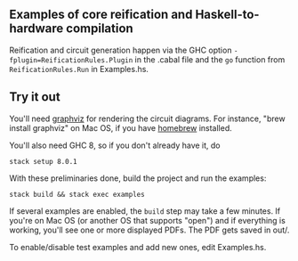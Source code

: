 [reification-rules]: https://github.com/conal/reification-rules

## Examples of core reification and Haskell-to-hardware compilation

Reification and circuit generation happen via the GHC option `-fplugin=ReificationRules.Plugin` in the .cabal file and the `go` function from `ReificationRules.Run` in Examples.hs.

## Try it out

You'll need [graphviz](http://www.graphviz.org/) for rendering the circuit diagrams. For instance, "brew install graphviz" on Mac OS, if you have [homebrew](http://brew.sh/) installed.

You'll also need GHC 8, so if you don't already have it, do

    stack setup 8.0.1

With these preliminaries done, build the project and run the examples:

    stack build && stack exec examples

If several examples are enabled, the `build` step may take a few minutes. If you're on Mac OS (or another OS that supports "open") and if everything is working, you'll see one or more displayed PDFs. The PDF gets saved in out/.

To enable/disable test examples and add new ones, edit Examples.hs.
